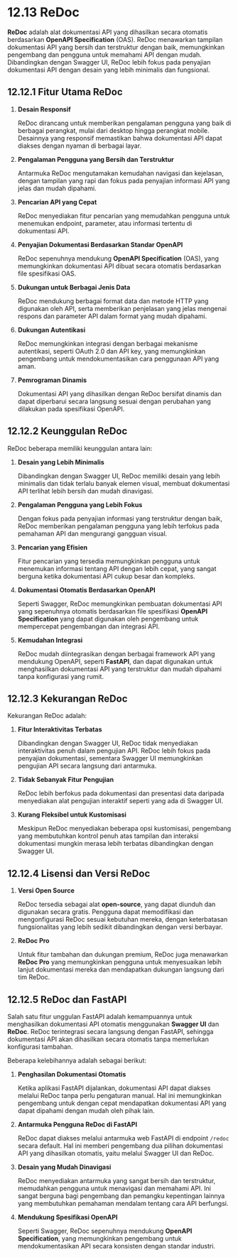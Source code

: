 # 12.13 **ReDoc**

**ReDoc** adalah alat dokumentasi API yang dihasilkan secara otomatis berdasarkan **OpenAPI Specification** (OAS). ReDoc menawarkan tampilan dokumentasi API yang bersih dan terstruktur dengan baik, memungkinkan pengembang dan pengguna untuk memahami API dengan mudah. Dibandingkan dengan Swagger UI, ReDoc lebih fokus pada penyajian dokumentasi API dengan desain yang lebih minimalis dan fungsional.

## **12.12.1 Fitur Utama ReDoc**

1. **Desain Responsif**
    
    ReDoc dirancang untuk memberikan pengalaman pengguna yang baik di berbagai perangkat, mulai dari desktop hingga perangkat mobile. Desainnya yang responsif memastikan bahwa dokumentasi API dapat diakses dengan nyaman di berbagai layar.
    
2. **Pengalaman Pengguna yang Bersih dan Terstruktur**
    
    Antarmuka ReDoc mengutamakan kemudahan navigasi dan kejelasan, dengan tampilan yang rapi dan fokus pada penyajian informasi API yang jelas dan mudah dipahami.
    
3. **Pencarian API yang Cepat**
    
    ReDoc menyediakan fitur pencarian yang memudahkan pengguna untuk menemukan endpoint, parameter, atau informasi tertentu di dokumentasi API.
    
4. **Penyajian Dokumentasi Berdasarkan Standar OpenAPI**
    
    ReDoc sepenuhnya mendukung **OpenAPI Specification** (OAS), yang memungkinkan dokumentasi API dibuat secara otomatis berdasarkan file spesifikasi OAS.
    
5. **Dukungan untuk Berbagai Jenis Data**
    
    ReDoc mendukung berbagai format data dan metode HTTP yang digunakan oleh API, serta memberikan penjelasan yang jelas mengenai respons dan parameter API dalam format yang mudah dipahami.
    
6. **Dukungan Autentikasi**
    
    ReDoc memungkinkan integrasi dengan berbagai mekanisme autentikasi, seperti OAuth 2.0 dan API key, yang memungkinkan pengembang untuk mendokumentasikan cara penggunaan API yang aman.
    
7. **Pemrograman Dinamis**
    
    Dokumentasi API yang dihasilkan dengan ReDoc bersifat dinamis dan dapat diperbarui secara langsung sesuai dengan perubahan yang dilakukan pada spesifikasi OpenAPI.

## **12.12.2 Keunggulan ReDoc**

ReDoc beberapa memiliki keunggulan antara lain:

1. **Desain yang Lebih Minimalis**
    
    Dibandingkan dengan Swagger UI, ReDoc memiliki desain yang lebih minimalis dan tidak terlalu banyak elemen visual, membuat dokumentasi API terlihat lebih bersih dan mudah dinavigasi.
    
2. **Pengalaman Pengguna yang Lebih Fokus**
    
    Dengan fokus pada penyajian informasi yang terstruktur dengan baik, ReDoc memberikan pengalaman pengguna yang lebih terfokus pada pemahaman API dan mengurangi gangguan visual.
    
3. **Pencarian yang Efisien**
    
    Fitur pencarian yang tersedia memungkinkan pengguna untuk menemukan informasi tentang API dengan lebih cepat, yang sangat berguna ketika dokumentasi API cukup besar dan kompleks.
    
4. **Dokumentasi Otomatis Berdasarkan OpenAPI**
    
    Seperti Swagger, ReDoc memungkinkan pembuatan dokumentasi API yang sepenuhnya otomatis berdasarkan file spesifikasi **OpenAPI Specification** yang dapat digunakan oleh pengembang untuk mempercepat pengembangan dan integrasi API.
    
5. **Kemudahan Integrasi**
    
    ReDoc mudah diintegrasikan dengan berbagai framework API yang mendukung OpenAPI, seperti **FastAPI**, dan dapat digunakan untuk menghasilkan dokumentasi API yang terstruktur dan mudah dipahami tanpa konfigurasi yang rumit.

## **12.12.3 Kekurangan ReDoc**

Kekurangan ReDoc adalah:

1. **Fitur Interaktivitas Terbatas**
    
    Dibandingkan dengan Swagger UI, ReDoc tidak menyediakan interaktivitas penuh dalam pengujian API. ReDoc lebih fokus pada penyajian dokumentasi, sementara Swagger UI memungkinkan pengujian API secara langsung dari antarmuka.
    
2. **Tidak Sebanyak Fitur Pengujian**
    
    ReDoc lebih berfokus pada dokumentasi dan presentasi data daripada menyediakan alat pengujian interaktif seperti yang ada di Swagger UI.
    
3. **Kurang Fleksibel untuk Kustomisasi**
    
    Meskipun ReDoc menyediakan beberapa opsi kustomisasi, pengembang yang membutuhkan kontrol penuh atas tampilan dan interaksi dokumentasi mungkin merasa lebih terbatas dibandingkan dengan Swagger UI.

## **12.12.4 Lisensi dan Versi ReDoc**

1. **Versi Open Source**
    
    ReDoc tersedia sebagai alat **open-source**, yang dapat diunduh dan digunakan secara gratis. Pengguna dapat memodifikasi dan mengonfigurasi ReDoc sesuai kebutuhan mereka, dengan keterbatasan fungsionalitas yang lebih sedikit dibandingkan dengan versi berbayar.
    
2. **ReDoc Pro**
    
    Untuk fitur tambahan dan dukungan premium, ReDoc juga menawarkan **ReDoc Pro** yang memungkinkan pengguna untuk menyesuaikan lebih lanjut dokumentasi mereka dan mendapatkan dukungan langsung dari tim ReDoc.

## **12.12.5 ReDoc dan FastAPI**

Salah satu fitur unggulan FastAPI adalah kemampuannya untuk menghasilkan dokumentasi API otomatis menggunakan **Swagger UI** dan **ReDoc**. ReDoc terintegrasi secara langsung dengan FastAPI, sehingga dokumentasi API akan dihasilkan secara otomatis tanpa memerlukan konfigurasi tambahan.

Beberapa kelebihannya adalah sebagai berikut:

1. **Penghasilan Dokumentasi Otomatis**
    
    Ketika aplikasi FastAPI dijalankan, dokumentasi API dapat diakses melalui ReDoc tanpa perlu pengaturan manual. Hal ini memungkinkan pengembang untuk dengan cepat mendapatkan dokumentasi API yang dapat dipahami dengan mudah oleh pihak lain.
    
2. **Antarmuka Pengguna ReDoc di FastAPI**
    
    ReDoc dapat diakses melalui antarmuka web FastAPI di endpoint `/redoc` secara default. Hal ini memberi pengembang dua pilihan dokumentasi API yang dihasilkan otomatis, yaitu melalui Swagger UI dan ReDoc.
    
3. **Desain yang Mudah Dinavigasi**
    
    ReDoc menyediakan antarmuka yang sangat bersih dan terstruktur, memudahkan pengguna untuk menavigasi dan memahami API. Ini sangat berguna bagi pengembang dan pemangku kepentingan lainnya yang membutuhkan pemahaman mendalam tentang cara API berfungsi.
    
4. **Mendukung Spesifikasi OpenAPI**
    
    Seperti Swagger, ReDoc sepenuhnya mendukung **OpenAPI Specification**, yang memungkinkan pengembang untuk mendokumentasikan API secara konsisten dengan standar industri.